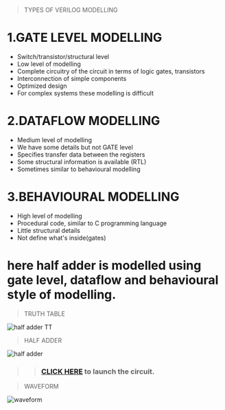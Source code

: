 >TYPES OF VERILOG MODELLING
<h1>1.GATE LEVEL MODELLING</h1>

- Switch/transistor/structural level
- Low level of modelling 
- Complete circuitry of the circuit in terms of logic gates, transistors
- Interconnection of simple components
- Optimized design 
- For complex systems these modelling is difficult

<h1>2.DATAFLOW MODELLING </h1>

- Medium level of modelling 
- We have some details but not GATE level
- Specifies transfer data between the registers
- Some structural information is available (RTL)
- Sometimes similar to behavioural modelling

<h1>3.BEHAVIOURAL MODELLING </h1>

- High level of modelling
- Procedural code, similar to C programming language
- Little structural details
- Not define what's inside(gates)

<h1>here half adder is modelled using gate level, dataflow and behavioural style of modelling.</h1>

>TRUTH TABLE




![half adder TT](https://user-images.githubusercontent.com/123290522/233149247-eb537b14-1a4a-45db-9e9d-e0fb0460b00b.jpg)


>HALF ADDER

![half adder](https://user-images.githubusercontent.com/123290522/229544554-aca1670d-9d66-40cd-b6b5-a3e4aa5162aa.jpeg)

>> ### [CLICK HERE](https://circuitverse.org/simulator/edit/half-adder-533b05e0-06e0-43fd-948a-32c6fc0e3d51) to launch the circuit. 

>WAVEFORM


![waveform](https://user-images.githubusercontent.com/123290522/230114445-1009a3de-c98a-45da-9252-97853217c442.png)







